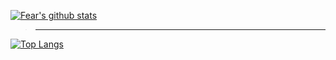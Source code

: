 [![Fear's github stats](https://github-readme-stats.vercel.app/api?username=FearOfficial&show_icons=true&theme=radical)](https://github.com/FearOfficial/FearOfficial)
> * * * *
[![Top Langs](https://github-readme-stats.vercel.app/api/top-langs/?username=FearOfficial&langs_count=8&theme=radical)](https://github.com/FearOfficial/FearOfficial)

<!--
**FearOfficial/FearOfficial** is a ✨ _special_ ✨ repository because its `README.md` (this file) appears on your GitHub profile.

Here are some ideas to get you started:

- 🔭 I’m currently working on ...
- 🌱 I’m currently learning ...
- 👯 I’m looking to collaborate on ...
- 🤔 I’m looking for help with ...
- 💬 Ask me about ...
- 📫 How to reach me: ...
- 😄 Pronouns: ...
- ⚡ Fun fact: ...
-->
